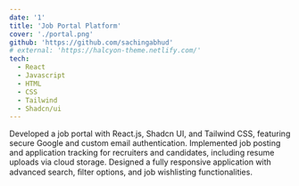 ```yaml
---
date: '1'
title: 'Job Portal Platform'
cover: './portal.png'
github: 'https://github.com/sachingabhud'
# external: 'https://halcyon-theme.netlify.com/'
tech:
  - React
  - Javascript
  - HTML
  - CSS
  - Tailwind
  - Shadcn/ui
---
```


Developed a job portal with React.js, Shadcn UI, and Tailwind CSS,
featuring secure Google and custom email authentication.
Implemented job posting and application tracking for recruiters and
candidates, including resume uploads via cloud storage.
Designed a fully responsive application with advanced search, ﬁlter
options, and job wishlisting functionalities.
